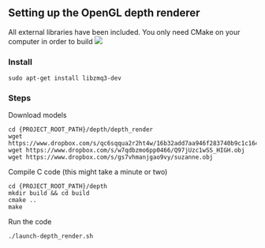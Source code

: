 ## Setting up the OpenGL depth renderer
All external libraries have been included. You only need CMake on your computer in order to build
![](https://github.com/fxia22/realenv/blob/depth_render/misc/depth_render.png)

### Install
```shell
sudo apt-get install libzmq3-dev
```
### Steps
Download models
```shell
cd {PROJECT_ROOT_PATH}/depth/depth_render
wget https://www.dropbox.com/s/qc6sqqua2r2ht4w/16b32add7aa946f283740b9c1c1646c0.obj
wget https://www.dropbox.com/s/w7qdbzmo6pp0466/Q97jUzc1wSS_HIGH.obj
wget https://www.dropbox.com/s/gs7vhmanjgao9vy/suzanne.obj
```

Compile C code (this might take a minute or two)
```shell
cd {PROJECT_ROOT_PATH}/depth
mkdir build && cd build
cmake ..
make
```

Run the code
```
./launch-depth_render.sh
```
